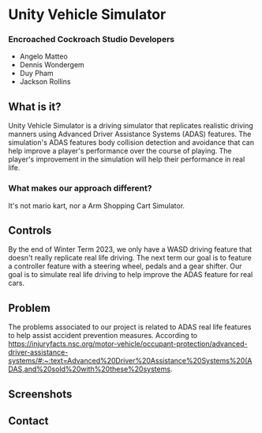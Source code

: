# Unity Vehicle Simulator
### Encroached Cockroach Studio Developers
* Angelo Matteo
* Dennis Wondergem
* Duy Pham
* Jackson Rollins


## What is it?
Unity Vehicle Simulator is a driving simulator that replicates realistic driving manners using Advanced Driver Assistance Systems (ADAS) features. The simulation's ADAS features body collision detection and avoidance that can help improve a player's performance over the course of playing. The player's improvement in the simulation will help their performance in real life.

### What makes our approach different?
It's not mario kart, nor a Arm Shopping Cart Simulator.
## Controls
By the end of Winter Term 2023, we only have a WASD driving feature that doesn't really replicate real life driving.
The next term our goal is to feature a controller feature with a steering wheel, pedals and a gear shifter. Our goal is to simulate real life driving to help improve the ADAS feature for real cars.

## Problem
The problems associated to our project is related to ADAS real life features to help assist accident prevention measures. 
According to https://injuryfacts.nsc.org/motor-vehicle/occupant-protection/advanced-driver-assistance-systems/#:~:text=Advanced%20Driver%20Assistance%20Systems%20(ADAS,and%20sold%20with%20these%20systems.



## Screenshots

## Contact





